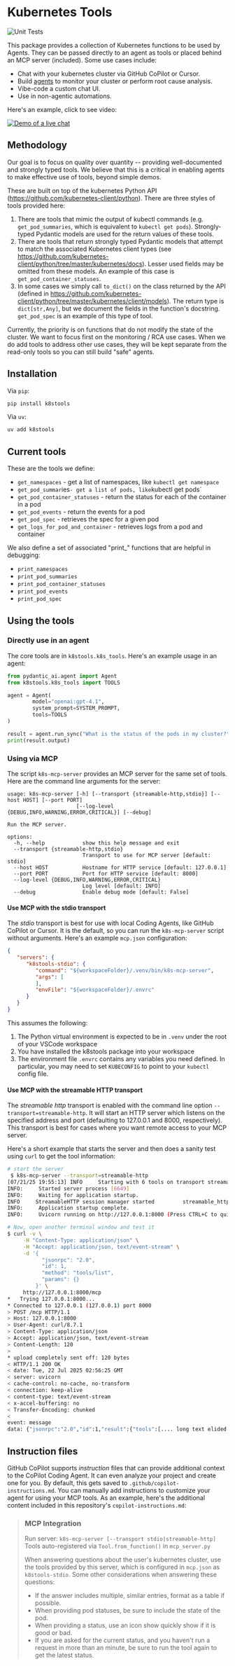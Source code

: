 # Kubernetes Tools

![Unit Tests](https://github.com/BenedatLLC/k8stools/actions/workflows/unit-tests.yml/badge.svg)

This package provides a collection of Kubernetes functions to be used by Agents. They can be passed
directly to an agent as tools or placed behind an MCP server (included). Some use cases include:
* Chat with your kubernetes cluster via GitHub CoPilot or Cursor.
* Build [agents](https://github.com/BenedatLLC/orca-agent/) to monitor your cluster or perform root cause analysis.
* Vibe-code a custom chat UI.
* Use in non-agentic automations.

Here's an example, click to see video:

[![Demo of a live chat](chat-with-cluster.png)](https://youtu.be/huN20MlHPiA)

## Methodology

Our goal is to focus on quality over quantity -- providing
well-documented and strongly typed tools. We believe that this is a critical in enabling
agents to make effective use of tools, beyond simple demos.

These are built on top of the kubernetes Python API (https://github.com/kubernetes-client/python).
There are three styles of tools provided here:
1. There are tools that mimic the output of kubectl commands (e.g. `get_pod_summaries`, which is equivalent
   to `kubectl get pods`).  Strongly-typed Pydantic models are used for the return values of these tools.
2. There are tools that return strongly typed Pydantic models that attempt to match the associated Kubernetes
   client types (see https://github.com/kubernetes-client/python/tree/master/kubernetes/docs).
   Lesser used fields may be omitted from these models. An example of this case is `get_pod_container_statuses`.
3. In some cases we simply call `to_dict()` on the class returned by the API (defined in 
   https://github.com/kubernetes-client/python/tree/master/kubernetes/client/models).
   The return type is `dict[str,Any]`, but we document the fields in the function's docstring.
   `get_pod_spec` is an example of this type of tool.

Currently, the priority is on functions that do not modify the state of the cluster.
We want to focus first on the monitoring / RCA use cases. When we do add tools to address
other use cases, they will be kept separate from the read-only tools so you can still build
"safe" agents.

## Installation
Via `pip`:

```sh
pip install k8stools
```

Via `uv`:
```sh
uv add k8stools
```

## Current tools

These are the tools we define:

* `get_namespaces` - get a list of namespaces, like `kubectl get namespace`
* `get_pod_summar`ies` - get a list of pods, like `kubectl get pods`
* `get_pod_container_statuses` - return the status for each of the container in a pod
* `get_pod_events` - return the events for a pod
* `get_pod_spec` - retrieves the spec for a given pod
* `get_logs_for_pod_and_container` - retrieves logs from a pod and container

We also define a set of associated "print_" functions that are helpful in debugging:

* `print_namespaces`
* `print_pod_summaries`
* `print_pod_container_statuses`
* `print_pod_events`
* `print_pod_spec`

## Using the tools
### Directly use in an agent
The core tools are in `k8stools.k8s_tools`. Here's an example usage in an agent:

```python
from pydantic_ai.agent import Agent
from k8stools.k8s_tools import TOOLS

agent = Agent(
        model="openai:gpt-4.1",
        system_prompt=SYSTEM_PROMPT,
        tools=TOOLS
)

result = agent.run_sync("What is the status of the pods in my cluster?")
print(result.output)
```

### Using via MCP
The script `k8s-mcp-server` provides an MCP server for the same set of tools.
Here are the command line arguments for the server:
```
usage: k8s-mcp-server [-h] [--transport {streamable-http,stdio}] [--host HOST] [--port PORT]
                      [--log-level {DEBUG,INFO,WARNING,ERROR,CRITICAL}] [--debug]

Run the MCP server.

options:
  -h, --help            show this help message and exit
  --transport {streamable-http,stdio}
                        Transport to use for MCP server [default: stdio]
  --host HOST           Hostname for HTTP service [default: 127.0.0.1]
  --port PORT           Port for HTTP service [default: 8000]
  --log-level {DEBUG,INFO,WARNING,ERROR,CRITICAL}
                        Log level [default: INFO]
  --debug               Enable debug mode [default: False]
```

#### Use MCP with the stdio transport
The *stdio* transport is best for use with local Coding Agents, like GitHub CoPilot or Cursor.
It is the default, so you can run the `k8s-mcp-server` script without arguments. Here's an example
`mcp.json` configuration:

```json
{
   "servers": {
      "k8stools-stdio": {
         "command": "${workspaceFolder}/.venv/bin/k8s-mcp-server",
         "args": [
         ],
         "envFile": "${workspaceFolder}/.envrc"
      }
   }
}
```

This assumes the following:
1. The Python virtual environment is expected to be in `.venv` under the root of your VSCode workspace
2. You have installed the k8stools package into your workspace
3. The environment file `.envrc` contains any variables you need defined. In particular, you may need to
   set `KUBECONFIG` to point to your `kubectl` config file.

#### Use MCP with the streamable HTTP transport
The *streamable http* transport is enabled with the command line option `--transport=streamable-http`. It will
start an HTTP server which listens on the specified address and port (defaulting to 127.0.0.1 and 8000, respectively).
This transport is best for cases where you want remote access to your MCP server.

Here's a short example that starts the server and then does a sanity test using `curl` to get the tool information:
```sh
# start the server
 $ k8s-mcp-server --transport=streamable-http
[07/21/25 19:55:13] INFO     Starting with 6 tools on transport streamable-http           mcp_server.py:59
INFO:     Started server process [6649]
INFO:     Waiting for application startup.
INFO     StreamableHTTP session manager started         streamable_http_manager.py:111
INFO:     Application startup complete.
INFO:     Uvicorn running on http://127.0.0.1:8000 (Press CTRL+C to quit)

# Now, open another terminal window and test it
$ curl -v \
     -H "Content-Type: application/json" \
     -H "Accept: application/json, text/event-stream" \
     -d '{
           "jsonrpc": "2.0",
           "id": 1,
           "method": "tools/list",
           "params": {}
         }' \
     http://127.0.0.1:8000/mcp
*   Trying 127.0.0.1:8000...
* Connected to 127.0.0.1 (127.0.0.1) port 8000
> POST /mcp HTTP/1.1
> Host: 127.0.0.1:8000
> User-Agent: curl/8.7.1
> Content-Type: application/json
> Accept: application/json, text/event-stream
> Content-Length: 120
>
* upload completely sent off: 120 bytes
< HTTP/1.1 200 OK
< date: Tue, 22 Jul 2025 02:56:25 GMT
< server: uvicorn
< cache-control: no-cache, no-transform
< connection: keep-alive
< content-type: text/event-stream
< x-accel-buffering: no
< Transfer-Encoding: chunked
<
event: message
data: {"jsonrpc":"2.0","id":1,"result":{"tools":[.... long text elided ...]}}
```

## Instruction files
GitHub CoPilot supports *instruction* files that can provide additional context to the CoPilot
Coding Agent. It can even analyze your project and create one for you. By default, this gets
saved to `.github/copilot-instructions.md`. You can manually add instructions to customize
your agent for using your MCP tools. As an example, here's the additional content included
in this repository's `copilot-instructions.md`:

> ### MCP Integration
> Run server: `k8s-mcp-server [--transport stdio|streamable-http]`
> Tools auto-registered via `Tool.from_function()` in `mcp_server.py`
> 
> When answering questions about the user's kubernetes cluster, use the
> tools provided by this server, which is configured in `mcp.json` as
> `k8stools-stdio`. Some other considerations when answering these
> questions:
> * If the answer includes multiple, similar entries, format as a table
>   if possible.
> * When providing pod statuses, be sure to include the state of the pod.
> * When providing a status, use an icon show quickly show if it is good or bad.
> * If you are asked for the current status, and you haven't run a request in
>   more than an minute, be sure to run the tool again to get the latest status.

